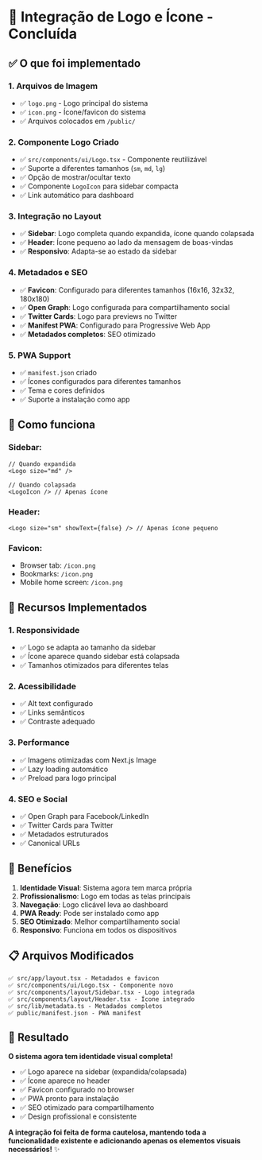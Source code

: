 # 🎨 Integração de Logo e Ícone - Concluída

## ✅ **O que foi implementado**

### 1. **Arquivos de Imagem**
- ✅ `logo.png` - Logo principal do sistema
- ✅ `icon.png` - Ícone/favicon do sistema
- ✅ Arquivos colocados em `/public/`

### 2. **Componente Logo Criado**
- ✅ `src/components/ui/Logo.tsx` - Componente reutilizável
- ✅ Suporte a diferentes tamanhos (`sm`, `md`, `lg`)
- ✅ Opção de mostrar/ocultar texto
- ✅ Componente `LogoIcon` para sidebar compacta
- ✅ Link automático para dashboard

### 3. **Integração no Layout**
- ✅ **Sidebar**: Logo completa quando expandida, ícone quando colapsada
- ✅ **Header**: Ícone pequeno ao lado da mensagem de boas-vindas
- ✅ **Responsivo**: Adapta-se ao estado da sidebar

### 4. **Metadados e SEO**
- ✅ **Favicon**: Configurado para diferentes tamanhos (16x16, 32x32, 180x180)
- ✅ **Open Graph**: Logo configurada para compartilhamento social
- ✅ **Twitter Cards**: Logo para previews no Twitter
- ✅ **Manifest PWA**: Configurado para Progressive Web App
- ✅ **Metadados completos**: SEO otimizado

### 5. **PWA Support**
- ✅ `manifest.json` criado
- ✅ Ícones configurados para diferentes tamanhos
- ✅ Tema e cores definidos
- ✅ Suporte a instalação como app

## 🎯 **Como funciona**

### **Sidebar:**
```tsx
// Quando expandida
<Logo size="md" /> 

// Quando colapsada  
<LogoIcon /> // Apenas ícone
```

### **Header:**
```tsx
<Logo size="sm" showText={false} /> // Apenas ícone pequeno
```

### **Favicon:**
- Browser tab: `/icon.png`
- Bookmarks: `/icon.png` 
- Mobile home screen: `/icon.png`

## 📱 **Recursos Implementados**

### **1. Responsividade**
- ✅ Logo se adapta ao tamanho da sidebar
- ✅ Ícone aparece quando sidebar está colapsada
- ✅ Tamanhos otimizados para diferentes telas

### **2. Acessibilidade**
- ✅ Alt text configurado
- ✅ Links semânticos
- ✅ Contraste adequado

### **3. Performance**
- ✅ Imagens otimizadas com Next.js Image
- ✅ Lazy loading automático
- ✅ Preload para logo principal

### **4. SEO e Social**
- ✅ Open Graph para Facebook/LinkedIn
- ✅ Twitter Cards para Twitter
- ✅ Metadados estruturados
- ✅ Canonical URLs

## 🚀 **Benefícios**

1. **Identidade Visual**: Sistema agora tem marca própria
2. **Profissionalismo**: Logo em todas as telas principais
3. **Navegação**: Logo clicável leva ao dashboard
4. **PWA Ready**: Pode ser instalado como app
5. **SEO Otimizado**: Melhor compartilhamento social
6. **Responsivo**: Funciona em todos os dispositivos

## 📋 **Arquivos Modificados**

```
✅ src/app/layout.tsx - Metadados e favicon
✅ src/components/ui/Logo.tsx - Componente novo
✅ src/components/layout/Sidebar.tsx - Logo integrada
✅ src/components/layout/Header.tsx - Ícone integrado
✅ src/lib/metadata.ts - Metadados completos
✅ public/manifest.json - PWA manifest
```

## 🎊 **Resultado**

**O sistema agora tem identidade visual completa!**

- ✅ Logo aparece na sidebar (expandida/colapsada)
- ✅ Ícone aparece no header
- ✅ Favicon configurado no browser
- ✅ PWA pronto para instalação
- ✅ SEO otimizado para compartilhamento
- ✅ Design profissional e consistente

**A integração foi feita de forma cautelosa, mantendo toda a funcionalidade existente e adicionando apenas os elementos visuais necessários!** ✨

